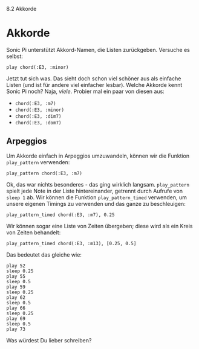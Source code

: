 8.2 Akkorde

# Akkorde

Sonic Pi unterstützt Akkord-Namen, die Listen zurückgeben. Versuche es selbst:

```
play chord(:E3, :minor)
```

Jetzt tut sich was. Das sieht doch schon viel schöner aus als einfache Listen (und ist für andere viel einfacher lesbar). Welche Akkorde kennt Sonic Pi noch? Naja, *viele*. Probier mal ein paar von diesen aus:

* `chord(:E3, :m7)`
* `chord(:E3, :minor)`
* `chord(:E3, :dim7)`
* `chord(:E3, :dom7)`

## Arpeggios

Um Akkorde einfach in Arpeggios umzuwandeln, können wir die Funktion `play_pattern` verwenden:

```
play_pattern chord(:E3, :m7)
```

Ok, das war nichts besonderes - das ging wirklich langsam. `play_pattern` spielt jede Note in der Liste hintereinander, getrennt durch Aufrufe von `sleep 1` ab. Wir können die Funktion `play_pattern_timed` verwenden, um unsere eigenen Timings zu verwenden und das ganze zu beschleuigen:

```
play_pattern_timed chord(:E3, :m7), 0.25
```

Wir können sogar eine Liste von Zeiten übergeben; diese wird als ein Kreis von Zeiten behandelt:

```
play_pattern_timed chord(:E3, :m13), [0.25, 0.5]
```

Das bedeutet das gleiche wie:

```
play 52
sleep 0.25
play 55
sleep 0.5
play 59
sleep 0.25
play 62
sleep 0.5
play 66
sleep 0.25
play 69
sleep 0.5
play 73
```

Was würdest Du lieber schreiben?
